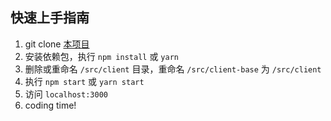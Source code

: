 ## 快速上手指南

1. git clone [本项目](https://github.com/websage-team/sp-boilerplate)
2. 安装依赖包，执行 `npm install` 或 `yarn`
3. 删除或重命名 `/src/client` 目录，重命名 `/src/client-base` 为 `/src/client`
4. 执行 `npm start` 或 `yarn start`
5. 访问 `localhost:3000`
6. coding time!
